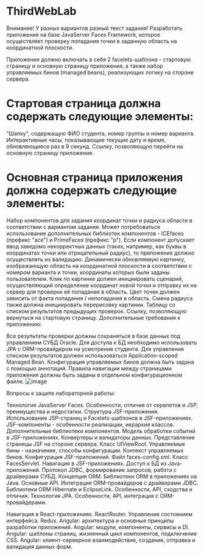 # ThirdWebLab
Внимание! У разных вариантов разный текст задания!
Разработать приложение на базе JavaServer Faces Framework, которое осуществляет проверку попадания точки в заданную область на координатной плоскости.

Приложение должно включать в себя 2 facelets-шаблона - стартовую страницу и основную страницу приложения, а также набор управляемых бинов (managed beans), реализующих логику на стороне сервера.

# Стартовая страница должна содержать следующие элементы:

"Шапку", содержащую ФИО студента, номер группы и номер варианта.
Интерактивные часы, показывающие текущие дату и время, обновляющиеся раз в 9 секунд.
Ссылку, позволяющую перейти на основную страницу приложения.

# Основная страница приложения должна содержать следующие элементы:

Набор компонентов для задания координат точки и радиуса области в соответствии с вариантом задания. Может потребоваться использование дополнительных библиотек компонентов - ICEfaces (префикс "ace") и PrimeFaces (префикс "p"). Если компонент допускает ввод заведомо некорректных данных (таких, например, как буквы в координатах точки или отрицательный радиус), то приложение должно осуществлять их валидацию.
Динамически обновляемую картинку, изображающую область на координатной плоскости в соответствии с номером варианта и точки, координаты которых были заданы пользователем. Клик по картинке должен инициировать сценарий, осуществляющий определение координат новой точки и отправку их на сервер для проверки её попадания в область. Цвет точек должен зависить от факта попадания / непопадания в область. Смена радиуса также должна инициировать перерисовку картинки.
Таблицу со списком результатов предыдущих проверок.
Ссылку, позволяющую вернуться на стартовую страницу.
Дополнительные требования к приложению:

Все результаты проверки должны сохраняться в базе данных под управлением СУБД Oracle.
Для доступа к БД необходимо использовать JPA с ORM-провайдером на усмотрение студента.
Для управления списком результатов должен использоваться Application-scoped Managed Bean.
Конфигурация управляемых бинов должна быть задана с помощью аннотаций.
Правила навигации между страницами приложения должны быть заданы в отдельном конфигурационном файле.
![image](https://github.com/JABAN111/ThirdWebLab/assets/130747945/a7e46961-b7fa-4095-9846-a1533f7c710f)



Вопросы к защите лабораторной работы:

Технология JavaServer Faces. Особенности, отличия от сервлетов и JSP, преимущества и недостатки. Структура JSF-приложения.
Использование JSP-страниц и Facelets-шаблонов в JSF-приложениях.
JSF-компоненты - особенности реализации, иерархия классов. Дополнительные библиотеки компонентов. Модель обработки событий в JSF-приложениях.
Конвертеры и валидаторы данных.
Представление страницы JSF на стороне сервера. Класс UIViewRoot.
Управляемые бины - назначение, способы конфигурации. Контекст управляемых бинов.
Конфигурация JSF-приложений. Файл faces-config.xml. Класс FacesServlet.
Навигация в JSF-приложениях.
Доступ к БД из Java-приложений. Протокол JDBC, формирование запросов, работа с драйверами СУБД.
Концепция ORM. Библиотеки ORM в приложениях на Java. Основные API. Интеграция ORM-провайдеров с драйверами JDBC.
Библиотеки ORM Hibernate и EclipseLink. Особенности, API, сходства и отличия.
Технология JPA. Особенности, API, интеграция с ORM-провайдерами.

Навигация в React-приложениях. ReactRouter.
Управление состоянием интерфейса. Redux.
Angular: архитектура и основные принципы разработки приложений.
Angular: модули, компоненты, сервисы и DI.
Angular: шаблоны страниц, жизненный цикл компонентов, подключение CSS.
Angular: клиент-серверное взаимодействие, создание, отправка и валидация данных форм.

